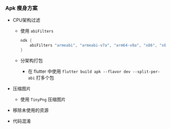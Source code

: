 ### Apk 瘦身方案

- CPU架构过滤

  - 使用 `abiFilters`

    ```groovy
    ndk {
        abiFilters "armeabi", "armeabi-v7a", "arm64-v8a", "x86", "x86_64"
    }
    ```

  - 分架构打包

    - 在 flutter 中使用 `flutter build apk --flavor dev --split-per-abi` 打多个包

- 压缩图片

  - 使用 `TinyPng` 压缩图片

- 移除未使用的资源

- 代码混淆

